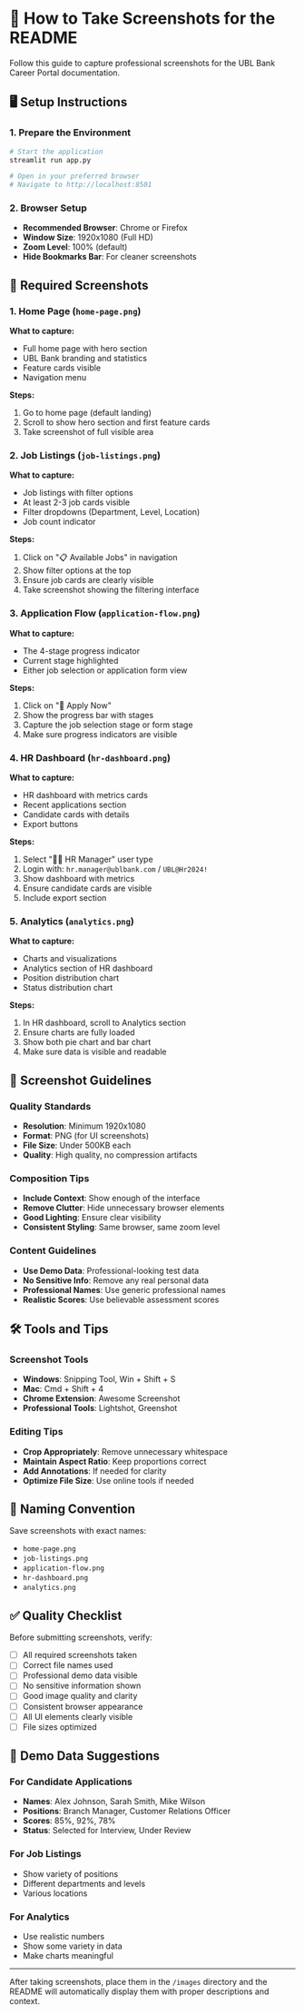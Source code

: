 # 📱 How to Take Screenshots for the README

Follow this guide to capture professional screenshots for the UBL Bank Career Portal documentation.

## 🖥️ Setup Instructions

### 1. Prepare the Environment
```bash
# Start the application
streamlit run app.py

# Open in your preferred browser
# Navigate to http://localhost:8501
```

### 2. Browser Setup
- **Recommended Browser**: Chrome or Firefox
- **Window Size**: 1920x1080 (Full HD)
- **Zoom Level**: 100% (default)
- **Hide Bookmarks Bar**: For cleaner screenshots

## 📸 Required Screenshots

### 1. Home Page (`home-page.png`)
**What to capture:**
- Full home page with hero section
- UBL Bank branding and statistics
- Feature cards visible
- Navigation menu

**Steps:**
1. Go to home page (default landing)
2. Scroll to show hero section and first feature cards
3. Take screenshot of full visible area

### 2. Job Listings (`job-listings.png`)
**What to capture:**
- Job listings with filter options
- At least 2-3 job cards visible
- Filter dropdowns (Department, Level, Location)
- Job count indicator

**Steps:**
1. Click on "📋 Available Jobs" in navigation
2. Show filter options at the top
3. Ensure job cards are clearly visible
4. Take screenshot showing the filtering interface

### 3. Application Flow (`application-flow.png`)
**What to capture:**
- The 4-stage progress indicator
- Current stage highlighted
- Either job selection or application form view

**Steps:**
1. Click on "🚀 Apply Now"
2. Show the progress bar with stages
3. Capture the job selection stage or form stage
4. Make sure progress indicators are visible

### 4. HR Dashboard (`hr-dashboard.png`)
**What to capture:**
- HR dashboard with metrics cards
- Recent applications section
- Candidate cards with details
- Export buttons

**Steps:**
1. Select "👩‍💼 HR Manager" user type
2. Login with: `hr.manager@ublbank.com` / `UBL@Hr2024!`
3. Show dashboard with metrics
4. Ensure candidate cards are visible
5. Include export section

### 5. Analytics (`analytics.png`)
**What to capture:**
- Charts and visualizations
- Analytics section of HR dashboard
- Position distribution chart
- Status distribution chart

**Steps:**
1. In HR dashboard, scroll to Analytics section
2. Ensure charts are fully loaded
3. Show both pie chart and bar chart
4. Make sure data is visible and readable

## 🎨 Screenshot Guidelines

### Quality Standards
- **Resolution**: Minimum 1920x1080
- **Format**: PNG (for UI screenshots)
- **File Size**: Under 500KB each
- **Quality**: High quality, no compression artifacts

### Composition Tips
- **Include Context**: Show enough of the interface
- **Remove Clutter**: Hide unnecessary browser elements
- **Good Lighting**: Ensure clear visibility
- **Consistent Styling**: Same browser, same zoom level

### Content Guidelines
- **Use Demo Data**: Professional-looking test data
- **No Sensitive Info**: Remove any real personal data
- **Professional Names**: Use generic professional names
- **Realistic Scores**: Use believable assessment scores

## 🛠️ Tools and Tips

### Screenshot Tools
- **Windows**: Snipping Tool, Win + Shift + S
- **Mac**: Cmd + Shift + 4
- **Chrome Extension**: Awesome Screenshot
- **Professional Tools**: Lightshot, Greenshot

### Editing Tips
- **Crop Appropriately**: Remove unnecessary whitespace
- **Maintain Aspect Ratio**: Keep proportions correct
- **Add Annotations**: If needed for clarity
- **Optimize File Size**: Use online tools if needed

## 📝 Naming Convention

Save screenshots with exact names:
- `home-page.png`
- `job-listings.png`
- `application-flow.png`
- `hr-dashboard.png`
- `analytics.png`

## ✅ Quality Checklist

Before submitting screenshots, verify:

- [ ] All required screenshots taken
- [ ] Correct file names used
- [ ] Professional demo data visible
- [ ] No sensitive information shown
- [ ] Good image quality and clarity
- [ ] Consistent browser appearance
- [ ] All UI elements clearly visible
- [ ] File sizes optimized

## 🎯 Demo Data Suggestions

### For Candidate Applications
- **Names**: Alex Johnson, Sarah Smith, Mike Wilson
- **Positions**: Branch Manager, Customer Relations Officer
- **Scores**: 85%, 92%, 78%
- **Status**: Selected for Interview, Under Review

### For Job Listings
- Show variety of positions
- Different departments and levels
- Various locations

### For Analytics
- Use realistic numbers
- Show some variety in data
- Make charts meaningful

---

After taking screenshots, place them in the `/images` directory and the README will automatically display them with proper descriptions and context.
